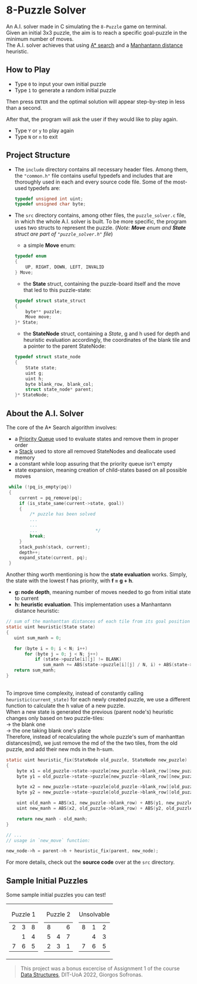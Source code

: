 # 8-Puzzle Solver

An A.I. solver made in C simulating the `8-Puzzle` game on terminal.<br>
Given an initial 3x3 puzzle, the aim is to reach a specific goal-puzzle in the minimum number of moves. <br>
The A.I. solver achieves that using [A* search](https://en.wikipedia.org/wiki/A*_search_algorithm#:~:text=*%2Dlike%20algorithm.-,Description,shortest%20time%2C%20etc.) and a [Manhantann distance](https://en.wikipedia.org/wiki/Taxicab_geometry) heuristic.

## How to Play
  - Type `0` to input your own initial puzzle 
  - Type `1` to generate a random initial puzzle<br>
 
Then press `ENTER` and the optimal solution will appear step-by-step in less than a second.

After that, the program will ask the user if they would like to play again. <br>
   - Type `Y` or `y` to play again
   - Type `N` or `n` to exit

## Project Structure

- The `include` directory contains all necessary header files. Among them, the `"common.h"` file contains useful typedefs and includes that are thoroughly used in each and every source code file. Some of the most-used typedefs are:
  ```c
  typedef unsigned int uint;
  typedef unsigned char byte;
  ```

- The `src` directory contains, among other files, the `puzzle_solver.c` file, in which the whole A.I. solver is built. To be more specific, the program uses two structs to represent the puzzle. (*Note: **Move** enum and **State** struct are part of `"puzzle_solver.h"` file*)<br>
  - a simple **Move** enum:
  ```c
  typedef enum
  {
      UP, RIGHT, DOWN, LEFT, INVALID
  } Move;
  ```
  - the **State** struct, containing the puzzle-board itself and the move that led to this puzzle-state:
  ```c
  typedef struct state_struct
  {
      byte** puzzle; 
      Move move; 
  }* State;
  ```
  
  - the **StateNode** struct, containing a *State*, g and h used for depth and heuristic evaluation accordingly, the coordinates of the blank tile and a pointer to the parent StateNode:
  ```c
  typedef struct state_node
  {   
      State state; 
      uint g; 
      uint h;
      byte blank_row, blank_col; 
      struct state_node* parent; 
  }* StateNode;
  ```
  
## About the A.I. Solver
  The core of the A* Search algorithm involves:<br>
   - a [Priority Queue](https://github.com/giorgossofronas/Abstract-Data-Types/tree/main/modules/PriorityQueue) used to evaluate states and remove them in proper order
   - a [Stack](https://github.com/giorgossofronas/Abstract-Data-Types/tree/main/modules/Stack) used to store all removed StateNodes and deallocate used memory
   - a constant while loop assuring that the priority queue isn't empty
   - state expansion, meaning creation of child-states based on all possible moves
   ```c
    while (!pq_is_empty(pq))
    {    
        current = pq_remove(pq);
        if (is_state_same(current->state, goal)) 
        {
            /* puzzle has been solved
            ...
            ...
            ...                      */
            break;
        }
        stack_push(stack, current);
        depth++;
        expand_state(current, pq);
    }
   ```
   
   Another thing worth mentioning is how the **state evaluation** works. Simply, the state with the lowest f has priority, with **f = g + h**.<br>
   - **g: node depth**, meaning number of moves needed to go from initial state to current
   - **h: heuristic evaluation**. This implementation uses a Manhantann distance heuristic:
   ```c
  // sum of the manhanttan distances of each tile from its goal position 
  static uint heuristic(State state)
  {       
      uint sum_manh = 0; 

      for (byte i = 0; i < N; i++)
          for (byte j = 0; j < N; j++)
              if (state->puzzle[i][j] != BLANK) 
                 sum_manh += ABS(state->puzzle[i][j] / N, i) + ABS(state->puzzle[i][j] % N, j);
      return sum_manh;
  }
   ```
   <br>To improve time complexity, instead of constantly calling `heuristic(current_state)` for each newly created puzzle, we use a different function to calculate the h value of a new puzzle.<br>When a new state is generated the previous (parent node's) heuristic changes only based on two puzzle-tiles:<br>
      -> the blank one<br>
      -> the one taking blank one's place<br>
 Therefore, instead of recalculating the whole puzzle's sum of manhanttan distances(md),
   we just remove the md of the the two tiles, from the old puzzle, and add their new mds 
   in the h-sum.
   ```c
   static uint heuristic_fix(StateNode old_puzzle, StateNode new_puzzle)
   {        
       byte x1 = old_puzzle->state->puzzle[new_puzzle->blank_row][new_puzzle->blank_col] / N;
       byte y1 = old_puzzle->state->puzzle[new_puzzle->blank_row][new_puzzle->blank_col] % N;

       byte x2 = new_puzzle->state->puzzle[old_puzzle->blank_row][old_puzzle->blank_col] / N;
       byte y2 = new_puzzle->state->puzzle[old_puzzle->blank_row][old_puzzle->blank_col] % N;

       uint old_manh = ABS(x1, new_puzzle->blank_row) + ABS(y1, new_puzzle->blank_col);
       uint new_manh = ABS(x2, old_puzzle->blank_row) + ABS(y2, old_puzzle->blank_col);

       return new_manh - old_manh;
  }
  
  // ...
  // usage in `new_move` function:
  
  new_node->h = parent->h + heuristic_fix(parent, new_node);
   ```
   
For more details, check out the **source code** over at the `src` directory.
    
## Sample Initial Puzzles
Some sample initial puzzles you can test!
<table>
  <tr>
    <td>
      <table>
        <caption>Puzzle 1</caption>
        <tr>
          <td>2</td>
          <td>3</td>
          <td>8</td>
        </tr>
        <tr>
          <td> </td>
          <td>1</td>
          <td>4</td>
        </tr>
        <tr>
          <td>7</td>
          <td>6</td>
          <td>5</td>
        </tr>
      </table>
    </td>
    <td>
      <table>
        <caption>Puzzle 2</caption>
        <tr>
          <td>8</td>
          <td> </td>
          <td>6</td>
        </tr>
        <tr>
          <td>5</td>
          <td>4</td>
          <td>7</td>
        </tr>
        <tr>
          <td>2</td>
          <td>3</td>
          <td>1</td>
        </tr>
      </table>
    </td>
    <td>
      <table>
        <caption>Unsolvable</caption>
        <tr>
          <td>8</td>
          <td>1</td>
          <td>2</td>
        </tr>
        <tr>
          <td> </td>
          <td>4</td>
          <td>3</td>
        </tr>
        <tr>
          <td>7</td>
          <td>6</td>
          <td>5</td>
        </tr>
      </table>
    </td>
  </tr>
</table>

> This project was a bonus excercise of Assignment 1 of the course<br> [Data Structures](https://www.di.uoa.gr/en/studies/undergraduate/34), DIT-UoA 2022,
Giorgos Sofronas.

